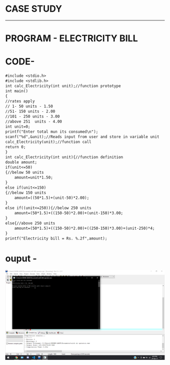 # CASE STUDY
-----------------------------------------------
# PROGRAM - ELECTRICITY BILL  

# CODE- 

    #include <stdio.h>
    #include <stdlib.h>
    int calc_Electricity(int unit);//function prototype
    int main()
    {
    //rates apply
    // 1- 50 units - 1.50
    //51- 150 units - 2.00
    //101 - 250 units - 3.00
    //above 251  units - 4.00
    int unit=0;
    printf("Enter total mun its consumed\n");
    scanf("%d",&unit);//Reads input from user and store in variable unit
    calc_Electricity(unit);//function call
    return 0;
    }
    int calc_Electricity(int unit){//function definition
    double amount;
    if(unit<=50)
    {//below 50 units
        amount=unit*1.50;
    }
    else if(unit<=150)
    {//below 150 units
        amount=((50*1.5)+(unit-50)*2.00);
    }
    else if((unit<=250)){//below 250 units
        amount=(50*1.5)+((150-50)*2.00)+(unit-150)*3.00;
    }
    else{//above 250 units
        amount=(50*1.5)+((150-50)*2.00)+((250-150)*3.00)+(unit-250)*4;
    }
    printf("Electricity bill = Rs. %.2f",amount);

# ouput -

![output](cs_output.png)
